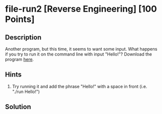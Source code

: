 # file-run2 [Reverse Engineering] [100 Points] #

## Description ##
Another program, but this time, it seems to want some input. 
What happens if you try to run it on the command line with input "Hello!"?
Download the program [here](https://artifacts.picoctf.net/c/156/run).

## Hints ##
1. Try running it and add the phrase "Hello!" with a space in front (i.e. "./run Hello!")

## Solution ##
[](01.png)

[](02.png)
